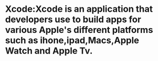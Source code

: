 # Xcode:Xcode is an application that developers use to build apps for various Apple's different platforms such as ihone,ipad,Macs,Apple Watch and Apple Tv.
